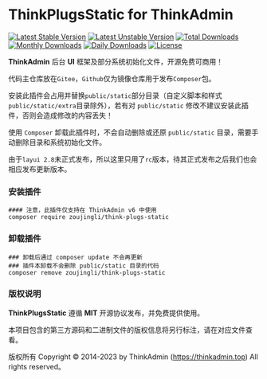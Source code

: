 # ThinkPlugsStatic for ThinkAdmin

[![Latest Stable Version](https://poser.pugx.org/zoujingli/think-plugs-static/v/stable)](https://packagist.org/packages/zoujingli/think-plugs-static)
[![Latest Unstable Version](https://poser.pugx.org/zoujingli/think-plugs-static/v/unstable)](https://packagist.org/packages/zoujingli/think-plugs-static)
[![Total Downloads](https://poser.pugx.org/zoujingli/think-plugs-static/downloads)](https://packagist.org/packages/zoujingli/think-plugs-static)
[![Monthly Downloads](https://poser.pugx.org/zoujingli/think-plugs-static/d/monthly)](https://packagist.org/packages/zoujingli/think-plugs-static)
[![Daily Downloads](https://poser.pugx.org/zoujingli/think-plugs-static/d/daily)](https://packagist.org/packages/zoujingli/think-plugs-static)
[![License](https://poser.pugx.org/zoujingli/think-plugs-static/license)](https://packagist.org/packages/zoujingli/think-plugs-static)

**ThinkAdmin** 后台 **UI** 框架及部分系统初始化文件，开源免费可商用！

代码主仓库放在`Gitee`，`Github`仅为镜像仓库用于发布`Composer`包。

安装此插件会占用并替换`public/static`部分目录（自定义脚本和样式`public/static/extra`目录除外），若有对 `public/static` 修改不建议安装此插件，否则会造成修改的内容丢失！

使用 `Composer` 卸载此插件时，不会自动删除或还原 `public/static` 目录，需要手动删除目录和系统初始化文件。

由于`layui 2.8`未正式发布，所以这里只用了`rc`版本，待其正式发布之后我们也会相应发布更新版本。

### 安装插件

```shell
#### 注意，此插件仅支持在 ThinkAdmin v6 中使用
composer require zoujingli/think-plugs-static
```

### 卸载插件

```shell
### 卸载后通过 composer update 不会再更新
### 插件本卸载不会删除 public/static 目录的代码
composer remove zoujingli/think-plugs-static
```

### 版权说明

**ThinkPlugsStatic** 遵循 **MIT** 开源协议发布，并免费提供使用。

本项目包含的第三方源码和二进制文件的版权信息将另行标注，请在对应文件查看。

版权所有 Copyright © 2014-2023 by ThinkAdmin (https://thinkadmin.top) All rights reserved。